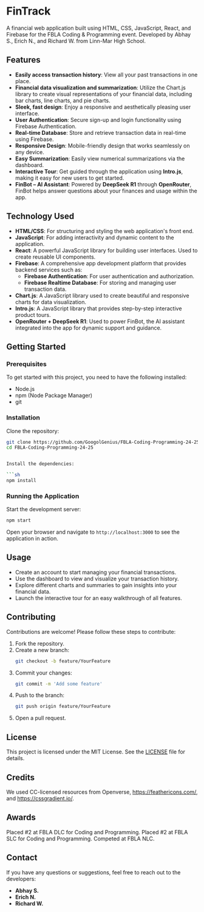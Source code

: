 # FinTrack

A financial web application built using HTML, CSS, JavaScript, React, and Firebase for the FBLA Coding & Programming event. Developed by Abhay S., Erich N., and Richard W. from Linn-Mar High School.

## Features

- **Easily access transaction history**: View all your past transactions in one place.
- **Financial data visualization and summarization**: Utilize the Chart.js library to create visual representations of your financial data, including bar charts, line charts, and pie charts.
- **Sleek, fast design**: Enjoy a responsive and aesthetically pleasing user interface.
- **User Authentication**: Secure sign-up and login functionality using Firebase Authentication.
- **Real-time Database**: Store and retrieve transaction data in real-time using Firebase.
- **Responsive Design**: Mobile-friendly design that works seamlessly on any device.
- **Easy Summarization**: Easily view numerical summarizations via the dashboard.
- **Interactive Tour**: Get guided through the application using **Intro.js**, making it easy for new users to get started.
- **FinBot – AI Assistant**: Powered by **DeepSeek R1** through **OpenRouter**, FinBot helps answer questions about your finances and usage within the app.

## Technology Used

- **HTML/CSS**: For structuring and styling the web application's front end.
- **JavaScript**: For adding interactivity and dynamic content to the application.
- **React**: A powerful JavaScript library for building user interfaces. Used to create reusable UI components.
- **Firebase**: A comprehensive app development platform that provides backend services such as:
  - **Firebase Authentication**: For user authentication and authorization.
  - **Firebase Realtime Database**: For storing and managing user transaction data.
- **Chart.js**: A JavaScript library used to create beautiful and responsive charts for data visualization.
- **Intro.js**: A JavaScript library that provides step-by-step interactive product tours.
- **OpenRouter + DeepSeek R1**: Used to power FinBot, the AI assistant integrated into the app for dynamic support and guidance.

## Getting Started

### Prerequisites

To get started with this project, you need to have the following installed:

- Node.js
- npm (Node Package Manager)
- git

### Installation

Clone the repository:

```sh
git clone https://github.com/GoogolGenius/FBLA-Coding-Programming-24-25.git
cd FBLA-Coding-Programming-24-25


Install the dependencies:

```sh
npm install
```

### Running the Application

Start the development server:

```sh
npm start
```

Open your browser and navigate to `http://localhost:3000` to see the application in action.

## Usage

- Create an account to start managing your financial transactions.
- Use the dashboard to view and visualize your transaction history.
- Explore different charts and summaries to gain insights into your financial data.
- Launch the interactive tour for an easy walkthrough of all features.

## Contributing

Contributions are welcome! Please follow these steps to contribute:

1. Fork the repository.
2. Create a new branch:
   ```sh
   git checkout -b feature/YourFeature
   ```
3. Commit your changes:
   ```sh
   git commit -m 'Add some feature'
   ```
4. Push to the branch:
   ```sh
   git push origin feature/YourFeature
   ```
5. Open a pull request.

## License

This project is licensed under the MIT License. See the [LICENSE](LICENSE) file for details.

## Credits

We used CC-licensed resources from Openverse, https://feathericons.com/, and https://cssgradient.io/.

## Awards

Placed #2 at FBLA DLC for Coding and Programming.
Placed #2 at FBLA SLC for Coding and Programming.
Competed at FBLA NLC.

## Contact

If you have any questions or suggestions, feel free to reach out to the developers:

- **Abhay S.**
- **Erich N.**
- **Richard W.**

